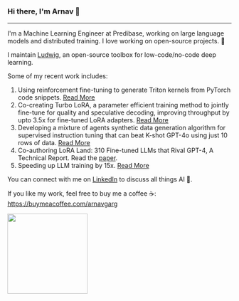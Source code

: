 ### Hi there, I'm Arnav 👋
---- 

I'm a Machine Learning Engineer at Predibase, working on large language models and distributed training. I love working on open-source projects. 🚀

I maintain [Ludwig](https://github.com/ludwig-ai/ludwig.git), an open-source toolbox for low-code/no-code deep learning. 

Some of my recent work includes:

1. Using reinforcement fine-tuning to generate Triton kernels from PyTorch code snippets. [Read More](https://predibase.com/blog/teaching-ai-to-write-gpu-code-a-deep-dive-into-reinforcement-fine-tuning)
2. Co-creating Turbo LoRA, a parameter efficient training method to jointly fine-tune for quality and speculative decoding, improving throughput by upto 3.5x for fine-tuned LoRA adapters. [Read More](https://predibase.com/blog/turbo-lora)
3. Developing a mixture of agents synthetic data generation algorithm for supervised instruction tuning that can beat K-shot GPT-4o using just 10 rows of data. [Read More](https://predibase.com/blog/how-to-generate-synthetic-data-and-fine-tune-a-slm-that-beats-gpt-4o)
4. Co-authoring LoRA Land: 310 Fine-tuned LLMs that Rival GPT-4, A Technical Report. Read the [paper](https://arxiv.org/abs/2405.00732).
5. Speeding up LLM training by 15x. [Read More](https://predibase.com/blog/how-we-accelerated-fine-tuning-by-15x-in-less-than-15-days)

You can connect with me on [LinkedIn](https://www.linkedin.com/in/arnavgrg) to discuss all things AI 🤖.

If you like my work, feel free to buy me a coffee ☕: https://buymeacoffee.com/arnavgarg 

<a href="#">
  <img src="https://github-readme-stats.vercel.app/api?username=arnavgarg1&theme=react&show_icons=true" height="180px">
</a>

<br/>  
